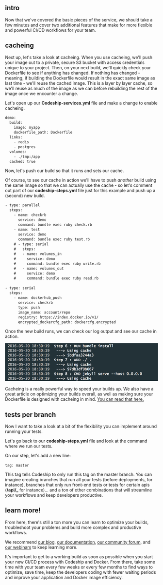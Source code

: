 ## intro

Now that we've covered the basic pieces of the service, we should take a few minutes and cover two additional features that make for more flexible and powerful CI/CD workflows for your team.

## cacheing

Next up, let's take a look at cacheing. When you use cacheing, we'll push your image out to a private, secure S3 bucket with access credentials unique to your project. Then, on your next build, we'll quickly check your Dockerfile to see if anything has changed. If nothing has changed - meaning, if building the Dockerfile would result in the exact same image as last time - we'll reuse the cached image. This is a layer by layer cache, so we'll reuse as much of the image as we can before rebuilding the rest of the image once we encounter a change.

Let's open up our **Codeship-services.yml** file and make a change to enable cacheing.

```
demo:
  build:
    image: myapp
    dockerfile_path: Dockerfile
  links:
    - redis
    - postgres
  volumes:
    - ./tmp:/app
  cached: true
```

Now, let's push our build so that it runs and sets our cache.

Of course, to see our cache in action we'll have to push *another* build using the same image so that we can actually use the cache - so let's comment out part of our **codeship-steps.yml** file just for this example and push up a (second) new build.

```
- type: parallel
  steps:
    - name: checkrb
      service: demo
      command: bundle exec ruby check.rb
    - name: test
      service: demo
      command: bundle exec ruby test.rb
    # - type: serial
    #   steps:
    #   - name: volumes_in
    #     service: demo
    #     command: bundle exec ruby write.rb
    #   - name: volumes_out
    #     service: demo
    #     command: bundle exec ruby read.rb

- type: serial
  steps:
    - name: dockerhub_push
      service: checkrb
      type: push
      image_name: account/repo
      registry: https://index.docker.io/v1/
      encrypted_dockercfg_path: dockercfg.encrypted
```
Once the new build runs, we can check our log output and see our cache in action.

![Cacheing working log output.](/images/cacheworking.png)

Cacheing is a really powerful way to speed your builds up. We also have a great article on optimizing your builds overall, as well as making sure your Dockerfile is designed with cacheing in mind. [You can read that here.](https://blog.codeship.com/speeding-up-your-docker-based-builds-with-codeship/)

## tests per branch

Now I want to take a look at a bit of the flexibility you can implement around running your tests.

Let's go back to our **codeship-steps.yml** file and look at the command where we run our tests.

On our step, let's add a new line:

``tag: master``

This tag tells Codeship to only run this tag on the master branch. You can imagine creating branches that run all your tests (before deployments, for instance), branches that only run front-end tests or tests for certain apis (**/api/_** for instance)... and a ton of other combinations that will streamline your workflows and keep developers productive.

## learn more!

From here, there's still a ton more you can learn to optimize your builds, troubleshoot your problems and build more complex and productive workflows.

We recommend [our blog](https://blog.codeship.com), [our documentation](https://codeship.com/documentation/), [our community forum](https://community.codeship.com), and [our webinars](http://resources.codeship.com/webinars) to keep learning more.

It's important to get to a working build as soon as possible when you start your new CI/CD process with Codeship and Docker. From there, take some time with your team every few weeks or every few months to find ways to optimize, save time, keep the developers coding with fewer waiting periods and improve your application and Docker image efficiency.
